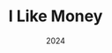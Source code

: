 ---
date: "2024"
title: "I Like Money"
tagline: 16”x24”, acrylic
image: >-
  https://res.cloudinary.com/graphicdesignportfolio/image/upload/v1739041143/samples/Trey/i_like_bbahyp.jpg
---